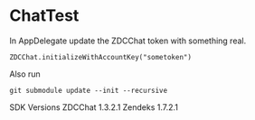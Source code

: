 # ChatTest

In AppDelegate update the ZDCChat token with something real.

```
ZDCChat.initializeWithAccountKey("sometoken")
```

Also run 
```
git submodule update --init --recursive
```

SDK Versions
ZDCChat 1.3.2.1
Zendeks 1.7.2.1

